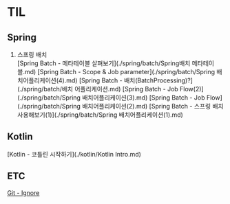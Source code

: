 # TIL
## Spring
1. 스프링 배치  
[Spring Batch -  메타테이블 살펴보기](./spring/batch/Spring배치 메타테이블.md)
[Spring Batch -  Scope & Job parameter](./spring/batch/Spring 배치어플리케이션(4).md)
[Spring Batch -  배치(BatchProcessing)?](./spring/batch/배치 어플리케이션.md)
[Spring Batch -  Job Flow(2)](./spring/batch/Spring 배치어플리케이션(3).md)
[Spring Batch -  Job Flow](./spring/batch/Spring 배치어플리케이션(2).md)
[Spring Batch -  스프링 배치 사용해보기(1)](./spring/batch/Spring 배치어플리케이션(1).md)
## Kotlin
[Kotlin -  코틀린 시작하기](./kotlin/Kotlin Intro.md)
## ETC
[Git -  Ignore](./git/Ignore.md)
